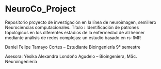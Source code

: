 # NeuroCo_Project
Repositorio proyecto de investigación en la línea de neuroimagen, semillero Neurociencias computacionales.
Título : Identificación de patrones topológicos en los diferentes estadios de la enfermedad de alzheimer 
mediante análisis de redes complejas: un estudio basado en rs-fMR 


Daniel Felipe Tamayo Cortes – Estudiante Bioingeniería 9°  semestre 

Asesora:  Yésika Alexandra Londoño Agudelo – Bioingeniera, MSc. Neuroingeniería

